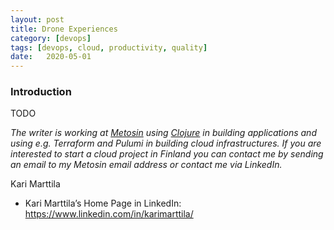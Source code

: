 ```yaml
---
layout: post
title: Drone Experiences
category: [devops]
tags: [devops, cloud, productivity, quality]
date:	2020-05-01
---
```



### Introduction

TODO



*The writer is working at [Metosin](https://www.metosin.fi/) using [Clojure](https://clojure.org/) in building applications and using e.g. Terraform and Pulumi in building cloud infrastructures. If you are interested to start a cloud project in Finland you can contact me by sending an email to my Metosin email address or contact me via LinkedIn.*

Kari Marttila

* Kari Marttila’s Home Page in LinkedIn: <https://www.linkedin.com/in/karimarttila/>
